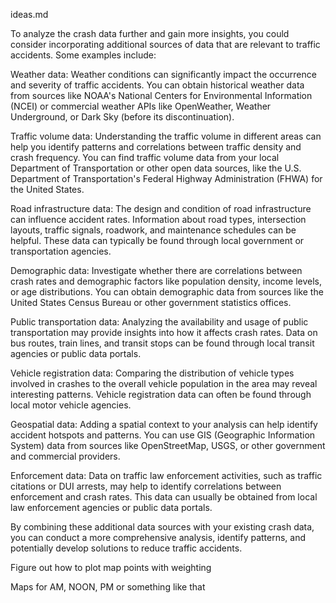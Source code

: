 ideas.md

To analyze the crash data further and gain more insights, you could consider incorporating additional sources of data that are relevant to traffic accidents. Some examples include:

Weather data: Weather conditions can significantly impact the occurrence and severity of traffic accidents. You can obtain historical weather data from sources like NOAA's National Centers for Environmental Information (NCEI) or commercial weather APIs like OpenWeather, Weather Underground, or Dark Sky (before its discontinuation).

Traffic volume data: Understanding the traffic volume in different areas can help you identify patterns and correlations between traffic density and crash frequency. You can find traffic volume data from your local Department of Transportation or other open data sources, like the U.S. Department of Transportation's Federal Highway Administration (FHWA) for the United States.

Road infrastructure data: The design and condition of road infrastructure can influence accident rates. Information about road types, intersection layouts, traffic signals, roadwork, and maintenance schedules can be helpful. These data can typically be found through local government or transportation agencies.

Demographic data: Investigate whether there are correlations between crash rates and demographic factors like population density, income levels, or age distributions. You can obtain demographic data from sources like the United States Census Bureau or other government statistics offices.

Public transportation data: Analyzing the availability and usage of public transportation may provide insights into how it affects crash rates. Data on bus routes, train lines, and transit stops can be found through local transit agencies or public data portals.

Vehicle registration data: Comparing the distribution of vehicle types involved in crashes to the overall vehicle population in the area may reveal interesting patterns. Vehicle registration data can often be found through local motor vehicle agencies.

Geospatial data: Adding a spatial context to your analysis can help identify accident hotspots and patterns. You can use GIS (Geographic Information System) data from sources like OpenStreetMap, USGS, or other government and commercial providers.

Enforcement data: Data on traffic law enforcement activities, such as traffic citations or DUI arrests, may help to identify correlations between enforcement and crash rates. This data can usually be obtained from local law enforcement agencies or public data portals.

By combining these additional data sources with your existing crash data, you can conduct a more comprehensive analysis, identify patterns, and potentially develop solutions to reduce traffic accidents.




Figure out how to plot map points with weighting

Maps for AM, NOON, PM or something like that